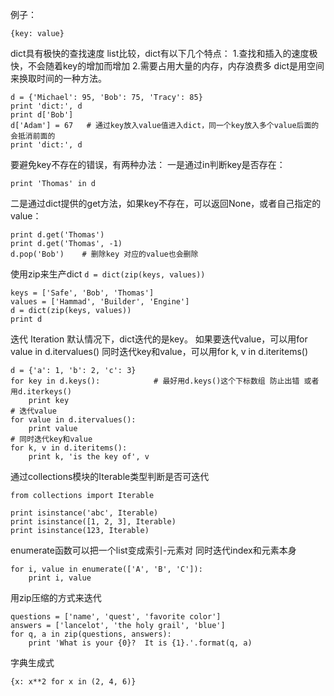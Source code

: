 例子：

 	{key: value}

dict具有极快的查找速度
list比较，dict有以下几个特点：
1.查找和插入的速度极快，不会随着key的增加而增加
2.需要占用大量的内存，内存浪费多
dict是用空间来换取时间的一种方法。

    d = {'Michael': 95, 'Bob': 75, 'Tracy': 85}
    print 'dict:', d
    print d['Bob']
    d['Adam'] = 67   # 通过key放入value值进入dict，同一个key放入多个value后面的会抵消前面的
    print 'dict:', d
要避免key不存在的错误，有两种办法：
一是通过in判断key是否存在：

    print 'Thomas' in d
二是通过dict提供的get方法，如果key不存在，可以返回None，或者自己指定的value：

    print d.get('Thomas')
    print d.get('Thomas', -1)
    d.pop('Bob')    # 删除key 对应的value也会删除

使用zip来生产dict  `d = dict(zip(keys, values))`

    keys = ['Safe', 'Bob', 'Thomas']
    values = ['Hammad', 'Builder', 'Engine']
    d = dict(zip(keys, values))
    print d


迭代 Iteration
默认情况下，dict迭代的是key。
如果要迭代value，可以用for value in d.itervalues()
同时迭代key和value，可以用for k, v in d.iteritems()

    d = {'a': 1, 'b': 2, 'c': 3}
    for key in d.keys():            # 最好用d.keys()这个下标数组 防止出错 或者用d.iterkeys()
        print key
    # 迭代value
    for value in d.itervalues():  
        print value
    # 同时迭代key和value
    for k, v in d.iteritems():  
        print k, 'is the key of', v

通过collections模块的Iterable类型判断是否可迭代

    from collections import Iterable
    
    print isinstance('abc', Iterable)
    print isinstance([1, 2, 3], Iterable)
    print isinstance(123, Iterable)

enumerate函数可以把一个list变成索引-元素对
同时迭代index和元素本身

    for i, value in enumerate(['A', 'B', 'C']):
        print i, value

用zip压缩的方式来迭代
    
    questions = ['name', 'quest', 'favorite color']
    answers = ['lancelot', 'the holy grail', 'blue']
    for q, a in zip(questions, answers):
        print 'What is your {0}?  It is {1}.'.format(q, a)

字典生成式

    {x: x**2 for x in (2, 4, 6)}
